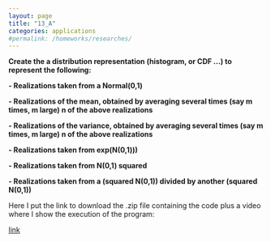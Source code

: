 ```yaml
---
layout: page
title: "13_A"
categories: applications
#permalink: /homeworks/researches/
---
```

<b>Create the a distribution representation (histogram, or CDF ...) to represent the following:</b>

<b>- Realizations taken from a Normal(0,1)</b>

<b>- Realizations of the mean, obtained by averaging several times (say m times, m large) n of the above realizations</b>

<b>- Realizations of the variance, obtained by averaging several times (say m times, m large) n of the above realizations</b>

<b>- Realizations taken from exp(N(0,1)))</b>

<b>- Realizations taken from N(0,1) squared</b>

<b>- Realizations taken from a (squared N(0,1)) divided by another (squared N(0,1))</b>

Here I put the link to download the .zip file containing the code plus a video where I show the execution of the program:

[link](https://drive.google.com/file/d/1lM1qxdYnvNm4X25PPKTfVyR5XzYB7rzg/view?usp=sharing)
